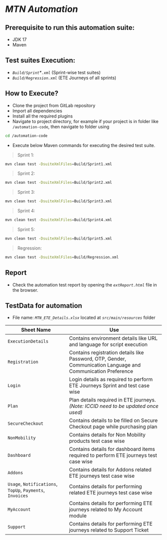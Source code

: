 # _MTN Automation_

## Prerequisite to run this automation suite:
- JDK 17
- Maven

## Test suites Execution:
- _`Build/Sprint`*`.xml`_ (Sprint-wise test suites)
- _`Build/Regression.xml`_ (ETE Journeys of all sprints)

## How to Execute?
- Clone the project from GitLab repository
- Import all dependencies
- Install all the required plugins
- Navigate to project directory, for example if your project is in folder like `/automation-code`, then navigate to folder using 

```sh
cd /automation-code
```
- Execute below Maven commands for executing the desired test suite.

> Sprint 1:

```sh
mvn clean test -DsuiteXmlFiles=Build/Sprint1.xml
```

> Sprint 2:

```sh
mvn clean test -DsuiteXmlFiles=Build/Sprint2.xml
```

> Sprint 3: 

```sh
mvn clean test -DsuiteXmlFiles=Build/Sprint3.xml
```

> Sprint 4:

```sh
mvn clean test -DsuiteXmlFiles=Build/Sprint4.xml
```

> Sprint 5:

```sh
mvn clean test -DsuiteXmlFiles=Build/Sprint5.xml
```

> Regression:

```sh
mvn clean test -DsuiteXmlFiles=Build/Regression.xml
```

## Report

- Check the automation test report by opening the  _`extReport.html`_  file in the browser.

## TestData for automation

- File name:  _`MTN_ETE_Details.xlsx`_  located at  _`src/main/resources`_  folder


| Sheet Name | Use |
| ---------- | --- |
| `ExecutionDetails` | Contains environment details like URL and language for script execution |
| `Registration` | Contains registration details like Password, OTP, Gender, Communication Language and Communication Preference |
| `Login` | Login details as required to perform ETE Journeys Sprint and test case wise |
| `Plan` | Plan details required in ETE journeys. _(Note: ICCID need to be updated once used)_ |
| `SecureCheckout` | Contains details to be filled on Secure Checkout page while purchasing plan|
| `NonMobility` | Contains details for Non Mobility products test case wise |
| `Dashboard` | Contains details for dashboard items required to perform ETE journeys test case wise |
| `Addons` | Contains details for Addons related ETE journeys test case wise|
| `Usage`, `Notifications`, `TopUp`, `Payments`, `Invoices` | Contains details for performing related ETE journeys test case wise|
| `MyAccount` | Contains details for performing ETE journeys related to My Account module|
| `Support` | Contains details for performing ETE journeys related to Support Ticket|
